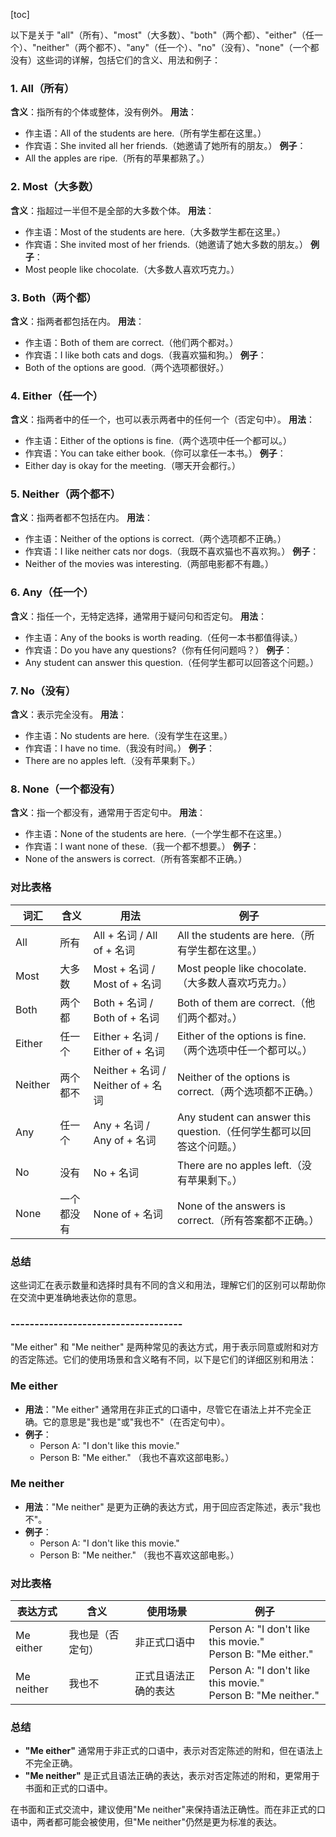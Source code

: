 [toc]

以下是关于 "all"（所有）、"most"（大多数）、"both"（两个都）、"either"（任一个）、"neither"（两个都不）、"any"（任一个）、"no"（没有）、"none"（一个都没有）这些词的详解，包括它们的含义、用法和例子：

### 1. All（所有）
**含义**：指所有的个体或整体，没有例外。
**用法**：
- 作主语：All of the students are here.（所有学生都在这里。）
- 作宾语：She invited all her friends.（她邀请了她所有的朋友。）
**例子**：
- All the apples are ripe.（所有的苹果都熟了。）

### 2. Most（大多数）
**含义**：指超过一半但不是全部的大多数个体。
**用法**：
- 作主语：Most of the students are here.（大多数学生都在这里。）
- 作宾语：She invited most of her friends.（她邀请了她大多数的朋友。）
**例子**：
- Most people like chocolate.（大多数人喜欢巧克力。）

### 3. Both（两个都）
**含义**：指两者都包括在内。
**用法**：
- 作主语：Both of them are correct.（他们两个都对。）
- 作宾语：I like both cats and dogs.（我喜欢猫和狗。）
**例子**：
- Both of the options are good.（两个选项都很好。）

### 4. Either（任一个）
**含义**：指两者中的任一个，也可以表示两者中的任何一个（否定句中）。
**用法**：
- 作主语：Either of the options is fine.（两个选项中任一个都可以。）
- 作宾语：You can take either book.（你可以拿任一本书。）
**例子**：
- Either day is okay for the meeting.（哪天开会都行。）

### 5. Neither（两个都不）
**含义**：指两者都不包括在内。
**用法**：
- 作主语：Neither of the options is correct.（两个选项都不正确。）
- 作宾语：I like neither cats nor dogs.（我既不喜欢猫也不喜欢狗。）
**例子**：
- Neither of the movies was interesting.（两部电影都不有趣。）

### 6. Any（任一个）
**含义**：指任一个，无特定选择，通常用于疑问句和否定句。
**用法**：
- 作主语：Any of the books is worth reading.（任何一本书都值得读。）
- 作宾语：Do you have any questions?（你有任何问题吗？）
**例子**：
- Any student can answer this question.（任何学生都可以回答这个问题。）

### 7. No（没有）
**含义**：表示完全没有。
**用法**：
- 作主语：No students are here.（没有学生在这里。）
- 作宾语：I have no time.（我没有时间。）
**例子**：
- There are no apples left.（没有苹果剩下。）

### 8. None（一个都没有）
**含义**：指一个都没有，通常用于否定句中。
**用法**：
- 作主语：None of the students are here.（一个学生都不在这里。）
- 作宾语：I want none of these.（我一个都不想要。）
**例子**：
- None of the answers is correct.（所有答案都不正确。）

### 对比表格

| 词汇    | 含义       | 用法                               | 例子                                                         |
| ------- | ---------- | ---------------------------------- | ------------------------------------------------------------ |
| All     | 所有       | All + 名词 / All of + 名词         | All the students are here.（所有学生都在这里。）             |
| Most    | 大多数     | Most + 名词 / Most of + 名词       | Most people like chocolate.（大多数人喜欢巧克力。）          |
| Both    | 两个都     | Both + 名词 / Both of + 名词       | Both of them are correct.（他们两个都对。）                  |
| Either  | 任一个     | Either + 名词 / Either of + 名词   | Either of the options is fine.（两个选项中任一个都可以。）   |
| Neither | 两个都不   | Neither + 名词 / Neither of + 名词 | Neither of the options is correct.（两个选项都不正确。）     |
| Any     | 任一个     | Any + 名词 / Any of + 名词         | Any student can answer this question.（任何学生都可以回答这个问题。） |
| No      | 没有       | No + 名词                          | There are no apples left.（没有苹果剩下。）                  |
| None    | 一个都没有 | None of + 名词                     | None of the answers is correct.（所有答案都不正确。）        |

### 总结

这些词汇在表示数量和选择时具有不同的含义和用法，理解它们的区别可以帮助你在交流中更准确地表达你的意思。



### ------------------------------------

"Me either" 和 "Me neither" 是两种常见的表达方式，用于表示同意或附和对方的否定陈述。它们的使用场景和含义略有不同，以下是它们的详细区别和用法：

### Me either
- **用法**："Me either" 通常用在非正式的口语中，尽管它在语法上并不完全正确。它的意思是"我也是"或"我也不"（在否定句中）。
- **例子**：
  - Person A: "I don't like this movie."
  - Person B: "Me either." （我也不喜欢这部电影。）

### Me neither
- **用法**："Me neither" 是更为正确的表达方式，用于回应否定陈述，表示"我也不"。
- **例子**：
  - Person A: "I don't like this movie."
  - Person B: "Me neither." （我也不喜欢这部电影。）

### 对比表格

| 表达方式   | 含义             | 使用场景             | 例子                                                         |
| ---------- | ---------------- | -------------------- | ------------------------------------------------------------ |
| Me either  | 我也是（否定句） | 非正式口语中         | Person A: "I don't like this movie." <br>Person B: "Me either." |
| Me neither | 我也不           | 正式且语法正确的表达 | Person A: "I don't like this movie." <br>Person B: "Me neither." |

### 总结
- **"Me either"** 通常用于非正式的口语中，表示对否定陈述的附和，但在语法上不完全正确。
- **"Me neither"** 是正式且语法正确的表达，表示对否定陈述的附和，更常用于书面和正式的口语中。

在书面和正式交流中，建议使用"Me neither"来保持语法正确性。而在非正式的口语中，两者都可能会被使用，但"Me neither"仍然是更为标准的表达。